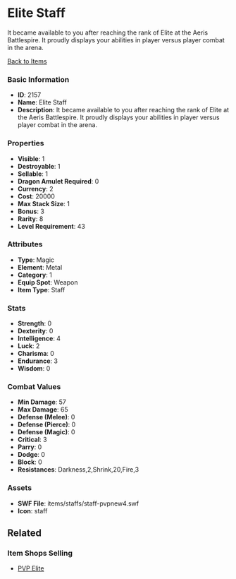 # Elite Staff

It became available to you after reaching the rank of Elite at the Aeris Battlespire. It proudly displays your abilities  in player versus player combat in the arena.

[Back to Items](../items.md)

### Basic Information

- **ID**: 2157
- **Name**: Elite Staff
- **Description**: It became available to you after reaching the rank of Elite at the Aeris Battlespire. It proudly displays your abilities  in player versus player combat in the arena.

### Properties

- **Visible**: 1
- **Destroyable**: 1
- **Sellable**: 1
- **Dragon Amulet Required**: 0
- **Currency**: 2
- **Cost**: 20000
- **Max Stack Size**: 1
- **Bonus**: 3
- **Rarity**: 8
- **Level Requirement**: 43

### Attributes

- **Type**: Magic
- **Element**: Metal
- **Category**: 1
- **Equip Spot**: Weapon
- **Item Type**: Staff

### Stats

- **Strength**: 0
- **Dexterity**: 0
- **Intelligence**: 4
- **Luck**: 2
- **Charisma**: 0
- **Endurance**: 3
- **Wisdom**: 0

### Combat Values

- **Min Damage**: 57
- **Max Damage**: 65
- **Defense (Melee)**: 0
- **Defense (Pierce)**: 0
- **Defense (Magic)**: 0
- **Critical**: 3
- **Parry**: 0
- **Dodge**: 0
- **Block**: 0
- **Resistances**: Darkness,2,Shrink,20,Fire,3

### Assets

- **SWF File**: items/staffs/staff-pvpnew4.swf
- **Icon**: staff

## Related

### Item Shops Selling

- [PVP Elite](../item-shops/85-pvp-elite.md)

